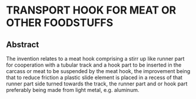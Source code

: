 # TRANSPORT HOOK FOR MEAT OR OTHER FOODSTUFFS

## Abstract
The invention relates to a meat hook comprising a stirr up like runner part for cooperation with a tubular track and a hook part to be inserted in the carcass or meat to be suspended by the meat hook, the improvement being that to reduce friction a plastic slide element is placed in a recess of that runner part side turned towards the track, the runner part and or hook part preferably being made from light metal, e.g. aluminum.